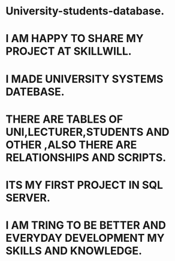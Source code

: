# University-students-database.
# I AM HAPPY TO SHARE MY PROJECT AT SKILLWILL.
# I MADE UNIVERSITY SYSTEMS DATEBASE.
# THERE ARE TABLES OF UNI,LECTURER,STUDENTS AND OTHER ,ALSO THERE ARE RELATIONSHIPS AND SCRIPTS.
# ITS MY FIRST PROJECT IN SQL SERVER.
# I AM TRING TO BE BETTER AND EVERYDAY  DEVELOPMENT MY SKILLS AND KNOWLEDGE.
